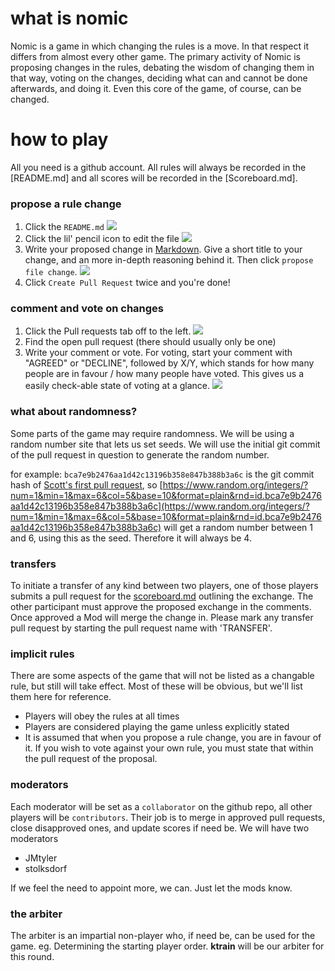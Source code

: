 # what is nomic

Nomic is a game in which changing the rules is a move. In that respect it differs from almost every other game. The primary activity of Nomic is proposing changes in the rules, debating the wisdom of changing them in that way, voting on the changes, deciding what can and cannot be done afterwards, and doing it. Even this core of the game, of course, can be changed.

# how to play

All you need is a github account. All rules will always be recorded in the [README.md] and all scores will be recorded in the [Scoreboard.md].

### propose a rule change

1. Click the `README.md` ![](http://i.imgur.com/gtWUHWd.jpg)
2. Click the lil' pencil icon to edit the file ![](http://i.imgur.com/rGYJ88i.jpg)
3. Write your proposed change in [Markdown](https://github.com/adam-p/markdown-here/wiki/Markdown-Cheatsheet). Give a short title to your change, and an more in-depth reasoning behind it. Then click `propose file change`. ![](http://i.imgur.com/3rlMJVc.jpg)
4. Click `Create Pull Request` twice and you're done!

### comment and vote on changes

1. Click the Pull requests tab off to the left. ![](http://i.imgur.com/eP2OUwe.jpg)
2. Find the open pull request (there should usually only be one)
3. Write your comment or vote. For voting, start your comment with "AGREED" or "DECLINE", followed by X/Y, which stands for how many people are in favour / how many people have voted. This gives us a easily check-able state of voting at a glance. ![](http://i.imgur.com/F1j6NF0.jpg)

### what about randomness?

Some parts of the game may require randomness. We will be using a random number site that lets us set seeds. We will use the initial git commit of the pull request in question to generate the random number.

for example: `bca7e9b2476aa1d42c13196b358e847b388b3a6c` is the git commit hash of [Scott's first pull request](https://github.com/stolksdorf/nomic/pulls), so [https://www.random.org/integers/?num=1&min=1&max=6&col=5&base=10&format=plain&rnd=id.bca7e9b2476aa1d42c13196b358e847b388b3a6c](https://www.random.org/integers/?num=1&min=1&max=6&col=5&base=10&format=plain&rnd=id.bca7e9b2476aa1d42c13196b358e847b388b3a6c) will get a random number between 1 and 6, using this as the seed. Therefore it will always be 4.

### transfers
To initiate  a transfer of any kind between two players, one of those players submits a pull request for the [scoreboard.md](scoreboard.md) outlining the exchange. The other participant must approve the proposed exchange in the comments. Once approved a Mod will merge the change in. Please mark any transfer pull request by starting the pull request name with 'TRANSFER'.


### implicit rules
There are some aspects of the game that will not be listed as a changable rule, but still will take effect. Most of these will be obvious, but we'll list them here for reference.

* Players will obey the rules at all times
* Players are considered playing the game unless explicitly stated
* It is assumed that when you propose a rule change, you are in favour of it. If you wish to vote against your own rule, you must state that within the pull request of the proposal.

### moderators

Each moderator will be set as a `collaborator` on the github repo, all other players will be `contributors`. Their job is to merge in approved pull requests, close disapproved ones, and update scores if need be. We will have two moderators

* JMtyler
* stolksdorf
 
If we feel the need to appoint more, we can. Just let the mods know.

### the arbiter
The arbiter is an impartial non-player who, if need be, can be used for the game. eg. Determining the starting player order. **ktrain** will be our arbiter for this round.
